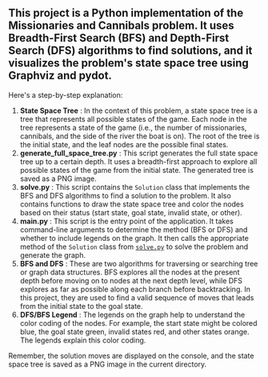 ## This project is a Python implementation of the Missionaries and Cannibals problem. It uses Breadth-First Search (BFS) and Depth-First Search (DFS) algorithms to find solutions, and it visualizes the problem's state space tree using Graphviz and pydot.

Here's a step-by-step explanation:

1. **State Space Tree** : In the context of this problem, a state space tree is a tree that represents all possible states of the game. Each node in the tree represents a state of the game (i.e., the number of missionaries, cannibals, and the side of the river the boat is on). The root of the tree is the initial state, and the leaf nodes are the possible final states.
2. **generate_full_space_tree.py** : This script generates the full state space tree up to a certain depth. It uses a breadth-first approach to explore all possible states of the game from the initial state. The generated tree is saved as a PNG image.
3. **solve.py** : This script contains the `Solution` class that implements the BFS and DFS algorithms to find a solution to the problem. It also contains functions to draw the state space tree and color the nodes based on their status (start state, goal state, invalid state, or other).
4. **main.py** : This script is the entry point of the application. It takes command-line arguments to determine the method (BFS or DFS) and whether to include legends on the graph. It then calls the appropriate method of the `Solution` class from [`solve.py`](vscode-file://vscode-app/c:/Users/SWARGA/AppData/Local/Programs/Microsoft%20VS%20Code/resources/app/out/vs/code/electron-sandbox/workbench/workbench.html "solve.py") to solve the problem and generate the graph.
5. **BFS and DFS** : These are two algorithms for traversing or searching tree or graph data structures. BFS explores all the nodes at the present depth before moving on to nodes at the next depth level, while DFS explores as far as possible along each branch before backtracking. In this project, they are used to find a valid sequence of moves that leads from the initial state to the goal state.
6. **DFS/BFS Legend** : The legends on the graph help to understand the color coding of the nodes. For example, the start state might be colored blue, the goal state green, invalid states red, and other states orange. The legends explain this color coding.

Remember, the solution moves are displayed on the console, and the state space tree is saved as a PNG image in the current directory.
